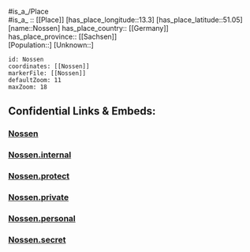 ﻿---
location: [51.05,13.3] 
mapzoom: [7,12] 
mapmarker: city 
type: City
tags:
- geo/City


SpocWebEntityId: 32964
isDeleted: false
confidential: public

---
#is_a_/Place  
#is_a_ :: [[Place]] 
[has_place_longitude::13.3] 
[has_place_latitude::51.05] 
[name::Nossen] 
has_place_country:: [[Germany]]  
has_place_province:: [[Sachsen]]  
[Population::] 
[Unknown::] 


```leaflet
id: Nossen
coordinates: [[Nossen]] 
markerFile: [[Nossen]] 
defaultZoom: 11 
maxZoom: 18
```


## Confidential Links & Embeds: 

### [Nossen](/_public/Earth/Continent/Europe/Europe~Central/Germany/Germany~East/Sachsen/counties~Sachsen/Meißen/cities~Meißen/Nossen.md) 

### [Nossen.internal](/_internal/Earth/Continent/Europe/Europe~Central/Germany/Germany~East/Sachsen/counties~Sachsen/Meißen/cities~Meißen/Nossen.internal.md) 

### [Nossen.protect](/_protect/Earth/Continent/Europe/Europe~Central/Germany/Germany~East/Sachsen/counties~Sachsen/Meißen/cities~Meißen/Nossen.protect.md) 

### [Nossen.private](/_private/Earth/Continent/Europe/Europe~Central/Germany/Germany~East/Sachsen/counties~Sachsen/Meißen/cities~Meißen/Nossen.private.md) 

### [Nossen.personal](/_personal/Earth/Continent/Europe/Europe~Central/Germany/Germany~East/Sachsen/counties~Sachsen/Meißen/cities~Meißen/Nossen.personal.md) 

### [Nossen.secret](/_secret/Earth/Continent/Europe/Europe~Central/Germany/Germany~East/Sachsen/counties~Sachsen/Meißen/cities~Meißen/Nossen.secret.md) 
